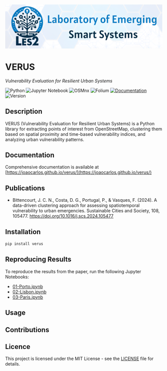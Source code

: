 ![LES2 Logo](./src/figures/les2banner.png)

# VERUS

_Vulnerability Evaluation for Resilient Urban Systems_

![Python](https://img.shields.io/badge/Python-3.8%2B-blue?style=for-the-badge&logo=python)
![Jupyter Notebook](https://img.shields.io/badge/Jupyter-Notebook-orange?style=for-the-badge&logo=jupyter)
![OSMnx](https://img.shields.io/badge/OSMnx-1.1.1-blue?style=for-the-badge&logo=openstreetmap)
![Folium](https://img.shields.io/badge/Folium-0.12.1-green?style=for-the-badge&logo=folium)
[![Documentation](https://img.shields.io/badge/docs-latest-brightgreen?style=for-the-badge)](https://joaocarlos.github.io/verus/)
![Version](https://img.shields.io/badge/version-0.1.0-blue?style=for-the-badge&logo=github)

## Description

VERUS (Vulnerability Evaluation for Resilient Urban Systems) is a Python library for extracting points of interest from OpenStreetMap, clustering them based on spatial proximity and time-based vulnerability indices, and analyzing urban vulnerability patterns.

## Documentation

Comprehensive documentation is available at [https://joaocarlos.github.io/verus/](https://joaocarlos.github.io/verus/)

## Publications

-   Bittencourt, J. C. N., Costa, D. G., Portugal, P., & Vasques, F. (2024). A data-driven clustering approach for assessing spatiotemporal vulnerability to urban emergencies. Sustainable Cities and Society, 108, 105477. <https://doi.org/10.1016/j.scs.2024.105477>

## Installation

```bash
pip install verus
```

## Reproducing Results

To reproduce the results from the paper, run the following Jupyter Notebooks:

-   [01-Porto.ipynb](./notebooks/01-Porto.ipynb)
-   [02-Lisbon.ipynb](./notebooks/02-Lisbon.ipynb)
-   [03-Paris.ipynb](./notebooks/03-Paris.ipynb)

## Usage

## Contributions

## Licence

This project is licensed under the MIT License - see the [LICENSE](LICENSE) file for details.
